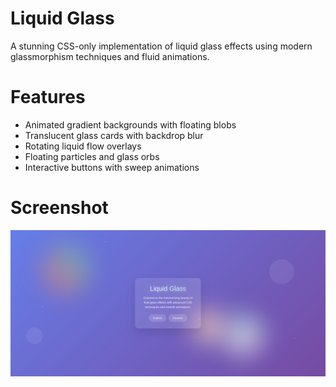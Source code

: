 # Liquid Glass

A stunning CSS-only implementation of liquid glass effects using modern glassmorphism techniques and fluid animations.

# Features

- Animated gradient backgrounds with floating blobs
- Translucent glass cards with backdrop blur
- Rotating liquid flow overlays
- Floating particles and glass orbs
- Interactive buttons with sweep animations

# Screenshot

<picture>
<img src="./screenshots/demo.png" alt="Liquid Glass" title="Liquid Glass">
</picture>